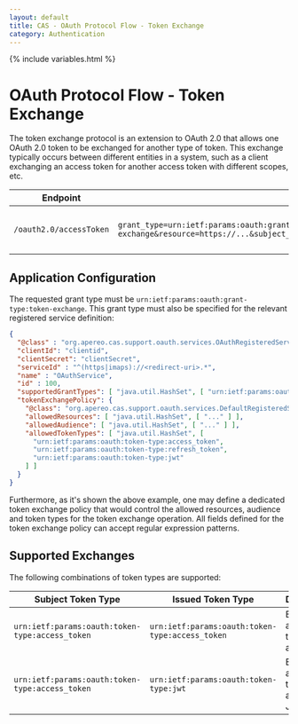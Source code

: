```yaml
---
layout: default
title: CAS - OAuth Protocol Flow - Token Exchange
category: Authentication
---
```

{% include variables.html %}

# OAuth Protocol Flow - Token Exchange

The token exchange protocol is an extension to OAuth 2.0 that allows one OAuth 2.0 token to be 
exchanged for another type of token. This exchange typically occurs between different entities in a 
system, such as a client exchanging an access token for another access token with different scopes, etc.

| Endpoint                | Parameters                                                                                                                                          | Response                          |
|-------------------------|-----------------------------------------------------------------------------------------------------------------------------------------------------|-----------------------------------|
| `/oauth2.0/accessToken` | `grant_type=urn:ietf:params:oauth:grant-type:token-exchange&resource=https://...&subject_token=...&subject_token_type=...&requested_token_type=...` | New exchanged token and its type. |

     
## Application Configuration

The requested grant type must be `urn:ietf:params:oauth:grant-type:token-exchange`. This grant type must also be specified for
the relevant registered service definition:

```json
{
  "@class" : "org.apereo.cas.support.oauth.services.OAuthRegisteredService",
  "clientId": "clientid",
  "clientSecret": "clientSecret",
  "serviceId" : "^(https|imaps)://<redirect-uri>.*",
  "name" : "OAuthService",
  "id" : 100,
  "supportedGrantTypes": [ "java.util.HashSet", [ "urn:ietf:params:oauth:grant-type:token-exchange" ] ],
  "tokenExchangePolicy": {
    "@class": "org.apereo.cas.support.oauth.services.DefaultRegisteredServiceOAuthTokenExchangePolicy",
    "allowedResources": [ "java.util.HashSet", [ "..." ] ],
    "allowedAudience": [ "java.util.HashSet", [ "..." ] ],
    "allowedTokenTypes": [ "java.util.HashSet", [
      "urn:ietf:params:oauth:token-type:access_token",
      "urn:ietf:params:oauth:token-type:refresh_token",
      "urn:ietf:params:oauth:token-type:jwt"
    ] ]
  }
}
```

Furthermore, as it's shown the above example, one may define a dedicated token exchange policy that would control 
the allowed resources, audience and token types for the token exchange operation. All fields defined for the
token exchange policy can accept regular expression patterns.
 
## Supported Exchanges

The following combinations of token types are supported:

| Subject Token Type                              | Issued Token Type                               | Description                                  |
|-------------------------------------------------|-------------------------------------------------|----------------------------------------------|
| `urn:ietf:params:oauth:token-type:access_token` | `urn:ietf:params:oauth:token-type:access_token` | Exchange an access token for another.        |
| `urn:ietf:params:oauth:token-type:access_token` | `urn:ietf:params:oauth:token-type:jwt`          | Exchange an access token for another as JWT. |
